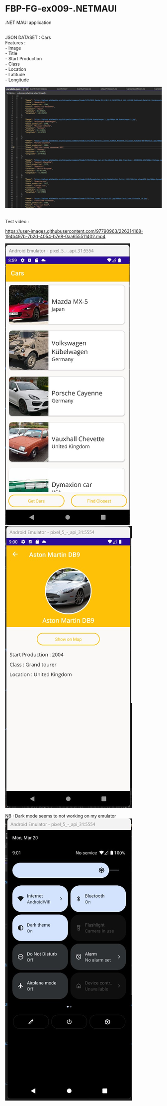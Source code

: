 # FBP-FG-ex009-.NETMAUI
.NET MAUI application

<br/>
JSON DATASET : Cars
<br/>
Features :
<br/> - Image
<br/> - Title
<br/> - Start Production
<br/> - Class
<br/> - Location
<br/> - Latitude
<br/> - Longitude
<br/>


![001](Screenshots/001.jpg)


<br/>
Test video :
<br/>


https://user-images.githubusercontent.com/97790963/226314168-194b497b-7b2d-4054-b7e8-0aa655511402.mp4


![002](Screenshots/002.jpg)
![003](Screenshots/003.jpg)

NB : Dark mode seems to not working on my emulator
![004](Screenshots/004.jpg)
